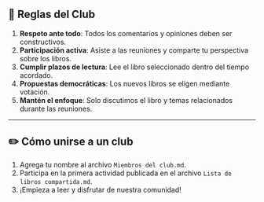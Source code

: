 ## 📜 Reglas del Club
1. **Respeto ante todo**: Todos los comentarios y opiniones deben ser constructivos.
2. **Participación activa**: Asiste a las reuniones y comparte tu perspectiva sobre los libros.
3. **Cumplir plazos de lectura**: Lee el libro seleccionado dentro del tiempo acordado.
4. **Propuestas democráticas**: Los nuevos libros se eligen mediante votación.
5. **Mantén el enfoque**: Solo discutimos el libro y temas relacionados durante las reuniones.

---

## ✏️ Cómo unirse a un club
1. Agrega tu nombre al archivo `Miembros del club.md`.
2. Participa en la primera actividad publicada en el archivo `Lista de libros compartida.md`.
3. ¡Empieza a leer y disfrutar de nuestra comunidad!